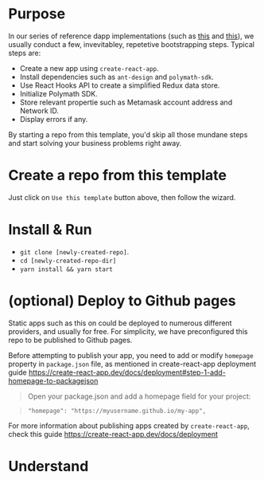 # Purpose

In our series of reference dapp implementations (such as [this](https://github.com/PolymathNetwork/whitelist-standalone) and [this](https://github.com/PolymathNetwork/whitelist-standalone)), we usually conduct a few, invevitabley, repetetive bootstrapping steps. Typical steps are:
- Create a new app using `create-react-app`.
- Install dependencies such as `ant-design` and `polymath-sdk`.
- Use React Hooks API to create a simplified Redux data store.
- Initialize Polymath SDK.
- Store relevant propertie such as Metamask account address and Network ID.
- Display errors if any.

By starting a repo from this template, you'd skip all those mundane steps and start solving your business problems right away.

# Create a repo from this template

Just click on `Use this template` button above, then follow the wizard.

# Install & Run

- `git clone [newly-created-repo]`.
- `cd [newly-created-repo-dir]`
- `yarn install && yarn start`

# (optional) Deploy to Github pages 

Static apps such as this on could be deployed to numerous different providers, and usually for free. For simplicity, we have preconfigured this repo to be published to Github pages. 

Before attempting to publish your app, you need to add or modify  `homepage` property in `package.json` file, as mentioned in create-react-app deployment guide https://create-react-app.dev/docs/deployment#step-1-add-homepage-to-packagejson

> Open your package.json and add a homepage field for your project:

>  ```"homepage": "https://myusername.github.io/my-app",```

For more information about publishing apps created by `create-react-app`, check this guide https://create-react-app.dev/docs/deployment

# Understand

